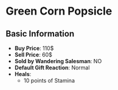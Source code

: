 # Green Corn Popsicle

## Basic Information

- **Buy Price**: 110$
- **Sell Price**: 60$
- **Sold by Wandering Salesman**: NO
- **Default Gift Reaction**: Normal
- **Heals**:
  - 10 points of Stamina